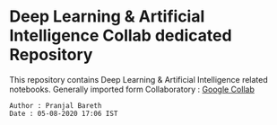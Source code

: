 # Deep Learning & Artificial Intelligence Collab dedicated Repository

This repository contains Deep Learning & Artificial Intelligence related notebooks.
Generally imported form Collaboratory : [Google Collab](https://colab.research.google.com)
```
Author : Pranjal Bareth
Date : 05-08-2020 17:06 IST
```

